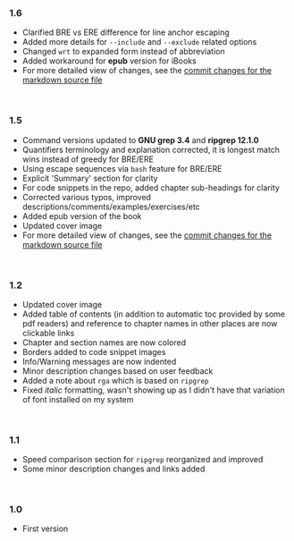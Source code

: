 <br>

### 1.6

* Clarified BRE vs ERE difference for line anchor escaping
* Added more details for `--include` and `--exclude` related options
* Changed `wrt` to expanded form instead of abbreviation
* Added workaround for **epub** version for iBooks
* For more detailed view of changes, see the [commit changes for the markdown source file](https://github.com/learnbyexample/learn_gnugrep_ripgrep/commit/ca6cd9169f206c24e64ba103667dbac44261ed4d#diff-bd3e21cd00859a688be8c3d0429b1dc4)

<br>

### 1.5

* Command versions updated to **GNU grep 3.4** and **ripgrep 12.1.0**
* Quantifiers terminology and explanation corrected, it is longest match wins instead of greedy for BRE/ERE
* Using escape sequences via `bash` feature for BRE/ERE
* Explicit 'Summary' section for clarity
* For code snippets in the repo, added chapter sub-headings for clarity
* Corrected various typos, improved descriptions/comments/examples/exercises/etc
* Added epub version of the book
* Updated cover image
* For more detailed view of changes, see the [commit changes for the markdown source file](https://github.com/learnbyexample/learn_gnugrep_ripgrep/commit/99d8bdb40ba5ba0f7a67fe266ba355a92a9cd178#diff-bd3e21cd00859a688be8c3d0429b1dc4)

<br>

### 1.2

* Updated cover image
* Added table of contents (in addition to automatic toc provided by some pdf readers) and reference to chapter names in other places are now clickable links
* Chapter and section names are now colored
* Borders added to code snippet images
* Info/Warning messages are now indented
* Minor description changes based on user feedback
* Added a note about `rga` which is based on `ripgrep`
* Fixed *italic* formatting, wasn't showing up as I didn't have that variation of font installed on my system

<br>

### 1.1

* Speed comparison section for `ripgrep` reorganized and improved
* Some minor description changes and links added

<br>

### 1.0

* First version
